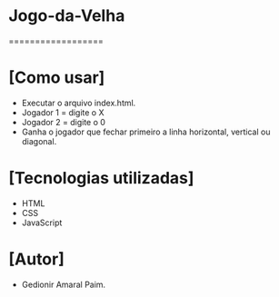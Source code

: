 # Jogo-da-Velha #
==================
# [Como usar]
  * Executar o arquivo index.html.
  * Jogador 1 = digite o X
  * Jogador 2 = digite o 0
  * Ganha o jogador que fechar primeiro a linha horizontal, vertical ou diagonal.
  
# [Tecnologias utilizadas]
  * HTML
  * CSS
  * JavaScript
  
# [Autor]
  * Gedionir Amaral Paim.
